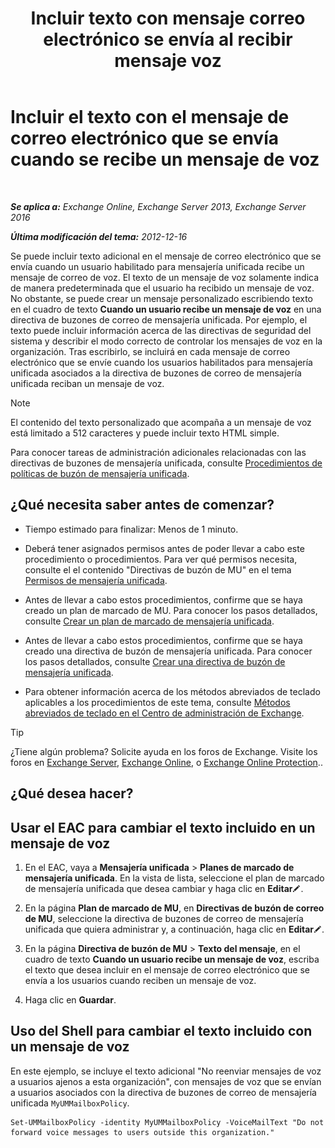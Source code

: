 ﻿---
title: 'Incluir texto con mensaje correo electrónico se envía al recibir mensaje voz'
TOCTitle: Incluir el texto con el mensaje de correo electrónico que se envía cuando se recibe un mensaje de voz
ms:assetid: b2eec29c-e5eb-4263-80d8-0b9813dd56dc
ms:mtpsurl: https://technet.microsoft.com/es-es/library/Bb201718(v=EXCHG.150)
ms:contentKeyID: 51406540
ms.date: 05/22/2018
mtps_version: v=EXCHG.150
ms.translationtype: MT
---

# Incluir el texto con el mensaje de correo electrónico que se envía cuando se recibe un mensaje de voz

 

_**Se aplica a:** Exchange Online, Exchange Server 2013, Exchange Server 2016_

_**Última modificación del tema:** 2012-12-16_

Se puede incluir texto adicional en el mensaje de correo electrónico que se envía cuando un usuario habilitado para mensajería unificada recibe un mensaje de correo de voz. El texto de un mensaje de voz solamente indica de manera predeterminada que el usuario ha recibido un mensaje de voz. No obstante, se puede crear un mensaje personalizado escribiendo texto en el cuadro de texto **Cuando un usuario recibe un mensaje de voz** en una directiva de buzones de correo de mensajería unificada. Por ejemplo, el texto puede incluir información acerca de las directivas de seguridad del sistema y describir el modo correcto de controlar los mensajes de voz en la organización. Tras escribirlo, se incluirá en cada mensaje de correo electrónico que se envíe cuando los usuarios habilitados para mensajería unificada asociados a la directiva de buzones de correo de mensajería unificada reciban un mensaje de voz.


> [!NOTE]
> El contenido del texto personalizado que acompaña a un mensaje de voz está limitado a 512&nbsp;caracteres y puede incluir texto HTML simple.



Para conocer tareas de administración adicionales relacionadas con las directivas de buzones de mensajería unificada, consulte [Procedimientos de políticas de buzón de mensajería unificada](um-mailbox-policy-procedures-exchange-2013-help.md).

## ¿Qué necesita saber antes de comenzar?

  - Tiempo estimado para finalizar: Menos de 1 minuto.

  - Deberá tener asignados permisos antes de poder llevar a cabo este procedimiento o procedimientos. Para ver qué permisos necesita, consulte el el contenido "Directivas de buzón de MU" en el tema [Permisos de mensajería unificada](unified-messaging-permissions-exchange-2013-help.md).

  - Antes de llevar a cabo estos procedimientos, confirme que se haya creado un plan de marcado de MU. Para conocer los pasos detallados, consulte [Crear un plan de marcado de mensajería unificada](create-a-um-dial-plan-exchange-2013-help.md).

  - Antes de llevar a cabo estos procedimientos, confirme que se haya creado una directiva de buzón de mensajería unificada. Para conocer los pasos detallados, consulte [Crear una directiva de buzón de mensajería unificada](create-a-um-mailbox-policy-exchange-2013-help.md).

  - Para obtener información acerca de los métodos abreviados de teclado aplicables a los procedimientos de este tema, consulte [Métodos abreviados de teclado en el Centro de administración de Exchange](keyboard-shortcuts-in-the-exchange-admin-center-exchange-online-protection-help.md).


> [!TIP]
> ¿Tiene algún problema? Solicite ayuda en los foros de Exchange. Visite los foros en <A href="https://go.microsoft.com/fwlink/p/?linkid=60612">Exchange Server</A>, <A href="https://go.microsoft.com/fwlink/p/?linkid=267542">Exchange Online</A>, o <A href="https://go.microsoft.com/fwlink/p/?linkid=285351">Exchange Online Protection</A>..



## ¿Qué desea hacer?

## Usar el EAC para cambiar el texto incluido en un mensaje de voz

1.  En el EAC, vaya a **Mensajería unificada** \> **Planes de marcado de mensajería unificada**. En la vista de lista, seleccione el plan de marcado de mensajería unificada que desea cambiar y haga clic en **Editar**![Icono Editar](images/Bb124582.6f53ccb2-1f13-4c02-bea0-30690e6ea71d(EXCHG.150).gif "Icono Editar").

2.  En la página **Plan de marcado de MU**, en **Directivas de buzón de correo de MU**, seleccione la directiva de buzones de correo de mensajería unificada que quiera administrar y, a continuación, haga clic en **Editar**![Icono Editar](images/Bb124582.6f53ccb2-1f13-4c02-bea0-30690e6ea71d(EXCHG.150).gif "Icono Editar").

3.  En la página **Directiva de buzón de MU** \> **Texto del mensaje**, en el cuadro de texto **Cuando un usuario recibe un mensaje de voz**, escriba el texto que desea incluir en el mensaje de correo electrónico que se envía a los usuarios cuando reciben un mensaje de voz.

4.  Haga clic en **Guardar**.

## Uso del Shell para cambiar el texto incluido con un mensaje de voz

En este ejemplo, se incluye el texto adicional "No reenviar mensajes de voz a usuarios ajenos a esta organización", con mensajes de voz que se envían a usuarios asociados con la directiva de buzones de correo de mensajería unificada `MyUMMailboxPolicy`.

    Set-UMMailboxPolicy -identity MyUMMailboxPolicy -VoiceMailText "Do not forward voice messages to users outside this organization."

